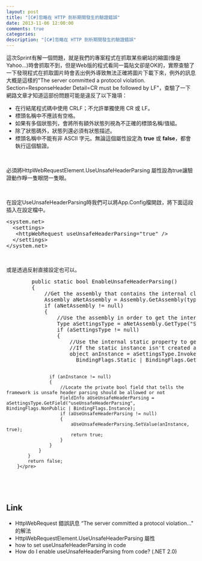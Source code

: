 ```yaml
---
layout: post
title: "[C#]忽略在 HTTP 剖析期間發生的驗證錯誤"
date: 2013-11-06 12:00:00
comments: true
categories: 
description: "[C#]忽略在 HTTP 剖析期間發生的驗證錯誤"
---
```

<p>
	這次Sprint有解一個問題，就是我們的專案程式在抓取某些網站的縮圖(像是Yahoo...)時會抓取不到，但是Web版的程式看同一篇貼文卻是OK的，實際查驗了一下發現程式在抓取圖片時會丟出例外導致無法正確將圖片下載下來，例外的訊息大概是這樣的"The server committed a protocol violation. Section=ResponseHeader Detail=CR must be followed by LF"，查驗了一下網路文章才知道這部份問題可能是違反了以下幾項：</p>
<ul>
	<li>
		在行結尾程式碼中使用 CRLF；不允許單獨使用 CR 或 LF。</li>
	<li>
		標頭名稱中不應該有空格。</li>
	<li>
		如果有多個狀態列，會將所有額外狀態列視為不正確的標頭名稱/值組。</li>
	<li>
		除了狀態碼外，狀態列還必須有狀態描述。</li>
	<li>
		標頭名稱中不能有非 ASCII 字元。無論這個屬性設定為 <b>true</b> 或 <b>false</b>，都會執行這個驗證。</li>
</ul>
<p>
	 </p>
<p>
	必須將HttpWebRequestElement.UseUnsafeHeaderParsing 屬性設為true讓驗證動作睜一隻眼閉一隻眼。</p>
<p>
	 </p>
<p>
	在設定UseUnsafeHeaderParsing時我們可以將App.Config檔開啟，將下面這段插入在設定檔中。</p>
<div class="wlWriterSmartContent" id="scid:812469c5-0cb0-4c63-8c15-c81123a09de7:a029829b-0f13-499a-b595-d3a852116001" style="padding-bottom: 0px; margin: 0px; padding-left: 0px; padding-right: 0px; display: inline; float: none; padding-top: 0px">
	<pre class="xml" name="code">
&lt;system.net&gt; 
  &lt;settings&gt; 
   &lt;httpWebRequest useUnsafeHeaderParsing="true" /&gt; 
  &lt;/settings&gt; 
&lt;/system.net&gt; </pre>
</div>
<p>
	 </p>
<p>
	或是透過反射直接設定也可以。</p>
<div class="wlWriterSmartContent" id="scid:812469c5-0cb0-4c63-8c15-c81123a09de7:c663adf8-f041-4f1e-b107-b861c763a83f" style="padding-bottom: 0px; margin: 0px; padding-left: 0px; padding-right: 0px; display: inline; float: none; padding-top: 0px">
	<pre class="c#" name="code">
		public static bool EnableUnsafeHeaderParsing()
		{
			//Get the assembly that contains the internal class
			Assembly aNetAssembly = Assembly.GetAssembly(typeof(System.Net.Configuration.SettingsSection));
			if (aNetAssembly != null)
			{
				//Use the assembly in order to get the internal type for the internal class
				Type aSettingsType = aNetAssembly.GetType("System.Net.Configuration.SettingsSectionInternal");
				if (aSettingsType != null)
				{
					//Use the internal static property to get an instance of the internal settings class.
					//If the static instance isn't created allready the property will create it for us.
					object anInstance = aSettingsType.InvokeMember("Section",
					  BindingFlags.Static | BindingFlags.GetProperty | BindingFlags.NonPublic, null, null, new object[] { });

					if (anInstance != null)
					{
						//Locate the private bool field that tells the framework is unsafe header parsing should be allowed or not
						FieldInfo aUseUnsafeHeaderParsing = aSettingsType.GetField("useUnsafeHeaderParsing", BindingFlags.NonPublic | BindingFlags.Instance);
						if (aUseUnsafeHeaderParsing != null)
						{
							aUseUnsafeHeaderParsing.SetValue(anInstance, true);
							return true;
						}
					}
				}
			}
			return false;
		}</pre>
</div>
<p>
	 </p>
<h2>
	Link</h2>
<ul>
	<li>
		HttpWebRequest 錯誤訊息 “The server committed a protocol violation…" 的解法</li>
	<li>
		HttpWebRequestElement.UseUnsafeHeaderParsing 屬性</li>
	<li>
		how to set useUnsafeHeaderParsing in code</li>
	<li>
		How do I enable useUnsafeHeaderParsing from code? (.NET 2.0)</li>
</ul>
